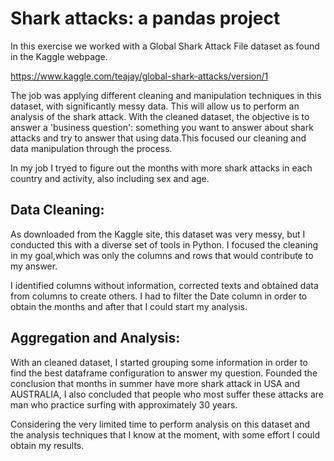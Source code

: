 # Shark attacks: a pandas project

In this exercise we worked with a Global Shark Attack File dataset as found in the Kaggle webpage.

https://www.kaggle.com/teajay/global-shark-attacks/version/1

The job was applying different cleaning and manipulation techniques in this dataset, with significantly messy data. This will allow us to perform an analysis of the shark attack. With the cleaned dataset, the objective is to answer a 'business question': something you want to answer about shark attacks and try to answer that using data.This focused
our cleaning and data manipulation through the process.

In my job I tryed to figure out the months with more shark attacks in each country and activity, also including sex and age.

## Data Cleaning:

As downloaded from the Kaggle site, this dataset was very messy, but  I conducted this with a diverse set of tools in Python. I focused the cleaning in my goal,which was only the columns and rows that would contribute to my answer.

I identified columns without information, corrected texts and obtained data from columns to create others. I had to filter the Date column in order to obtain the months and after that I could start my analysis.

## Aggregation and Analysis:

With an cleaned dataset, I started grouping some information in order to find the best dataframe configuration to answer my question. Founded the conclusion that months in summer have more shark attack in USA and AUSTRALIA, I also concluded that people who most suffer these attacks are man who practice surfing with approximately 30 years. 

Considering the very limited time to perform analysis on this dataset and the analysis techniques that I know at the moment, with some effort I could obtain my results. 
